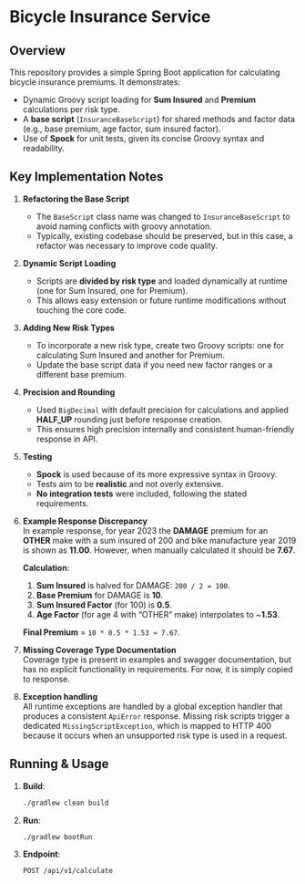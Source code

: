 # Bicycle Insurance Service

## Overview

This repository provides a simple Spring Boot application for calculating bicycle insurance premiums. It demonstrates:

- Dynamic Groovy script loading for **Sum Insured** and **Premium** calculations per risk type.
- A **base script** (`InsuranceBaseScript`) for shared methods and factor data (e.g., base premium, age factor, sum
  insured factor).
- Use of **Spock** for unit tests, given its concise Groovy syntax and readability.

## Key Implementation Notes

1. **Refactoring the Base Script**
   - The `BaseScript` class name was changed to `InsuranceBaseScript` to avoid naming conflicts with groovy annotation.
   - Typically, existing codebase should be preserved, but in this case, a refactor was necessary to improve code
     quality.

2. **Dynamic Script Loading**
   - Scripts are **divided by risk type** and loaded dynamically at runtime (one for Sum Insured, one for Premium).
   - This allows easy extension or future runtime modifications without touching the core code.

3. **Adding New Risk Types**
   - To incorporate a new risk type, create two Groovy scripts: one for calculating Sum Insured and another for
     Premium.
   - Update the base script data if you need new factor ranges or a different base premium.

4. **Precision and Rounding**
   - Used `BigDecimal` with default precision for calculations and applied **HALF_UP** rounding just before response
     creation.
   - This ensures high precision internally and consistent human-friendly response in API.

5. **Testing**
   - **Spock** is used because of its more expressive syntax in Groovy.
   - Tests aim to be **realistic** and not overly extensive.
   - **No integration tests** were included, following the stated requirements.

6. **Example Response Discrepancy**  
   In example response, for year 2023 the **DAMAGE** premium for an **OTHER** make with a sum insured of 200 and bike manufacture year
   2019 is shown as **11.00**. However, when manually calculated it should be **7.67**.

   **Calculation**:
   1. **Sum Insured** is halved for DAMAGE: `200 / 2 = 100`.
   2. **Base Premium** for DAMAGE is **10**.
   3. **Sum Insured Factor** (for 100) is **0.5**.
   4. **Age Factor** (for age 4 with “OTHER” make) interpolates to ~**1.53**.

   **Final Premium** = `10 * 0.5 * 1.53 ≈ 7.67`.

7. **Missing Coverage Type Documentation**  
   Coverage type is present in examples and swagger documentation, but has no explicit functionality in requirements. For now, it is simply copied to response.

8. **Exception handling**  
   All runtime exceptions are handled by a global exception handler that produces a consistent `ApiError` response.
   Missing risk scripts trigger a dedicated `MissingScriptException`, which is mapped to HTTP 400 because it occurs when an unsupported risk type is used in a request.

## Running & Usage

1. **Build**:
   ```bash
   ./gradlew clean build
   ```

2. **Run**:
   ```bash
   ./gradlew bootRun
   ```

3. **Endpoint**:
   ```
   POST /api/v1/calculate
   ```